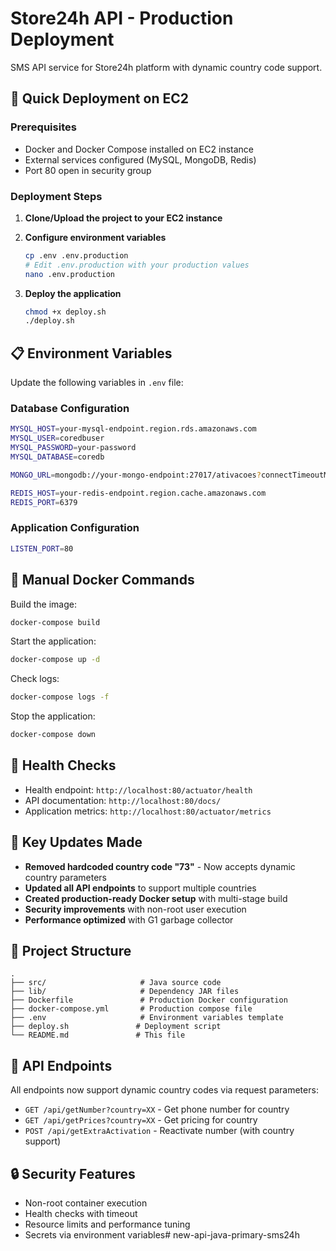 # Store24h API - Production Deployment

SMS API service for Store24h platform with dynamic country code support.

## 🚀 Quick Deployment on EC2

### Prerequisites
- Docker and Docker Compose installed on EC2 instance
- External services configured (MySQL, MongoDB, Redis)
- Port 80 open in security group

### Deployment Steps

1. **Clone/Upload the project to your EC2 instance**

2. **Configure environment variables**
   ```bash
   cp .env .env.production
   # Edit .env.production with your production values
   nano .env.production
   ```

3. **Deploy the application**
   ```bash
   chmod +x deploy.sh
   ./deploy.sh
   ```

## 📋 Environment Variables

Update the following variables in `.env` file:

### Database Configuration
```bash
MYSQL_HOST=your-mysql-endpoint.region.rds.amazonaws.com
MYSQL_USER=coredbuser
MYSQL_PASSWORD=your-password
MYSQL_DATABASE=coredb

MONGO_URL=mongodb://your-mongo-endpoint:27017/ativacoes?connectTimeoutMS=300000&minPoolSize=100&maxPoolSize=450&maxIdleTimeMS=900000

REDIS_HOST=your-redis-endpoint.region.cache.amazonaws.com
REDIS_PORT=6379
```

### Application Configuration
```bash
LISTEN_PORT=80
```

## 🔧 Manual Docker Commands

Build the image:
```bash
docker-compose build
```

Start the application:
```bash
docker-compose up -d
```

Check logs:
```bash
docker-compose logs -f
```

Stop the application:
```bash
docker-compose down
```

## 🏥 Health Checks

- Health endpoint: `http://localhost:80/actuator/health`
- API documentation: `http://localhost:80/docs/`
- Application metrics: `http://localhost:80/actuator/metrics`

## 🔄 Key Updates Made

- **Removed hardcoded country code "73"** - Now accepts dynamic country parameters
- **Updated all API endpoints** to support multiple countries
- **Created production-ready Docker setup** with multi-stage build
- **Security improvements** with non-root user execution
- **Performance optimized** with G1 garbage collector

## 📁 Project Structure

```
.
├── src/                     # Java source code
├── lib/                     # Dependency JAR files
├── Dockerfile               # Production Docker configuration
├── docker-compose.yml       # Production compose file
├── .env                     # Environment variables template
├── deploy.sh               # Deployment script
└── README.md               # This file
```

## 🎯 API Endpoints

All endpoints now support dynamic country codes via request parameters:

- `GET /api/getNumber?country=XX` - Get phone number for country
- `GET /api/getPrices?country=XX` - Get pricing for country
- `POST /api/getExtraActivation` - Reactivate number (with country support)

## 🔒 Security Features

- Non-root container execution
- Health checks with timeout
- Resource limits and performance tuning
- Secrets via environment variables# new-api-java-primary-sms24h
